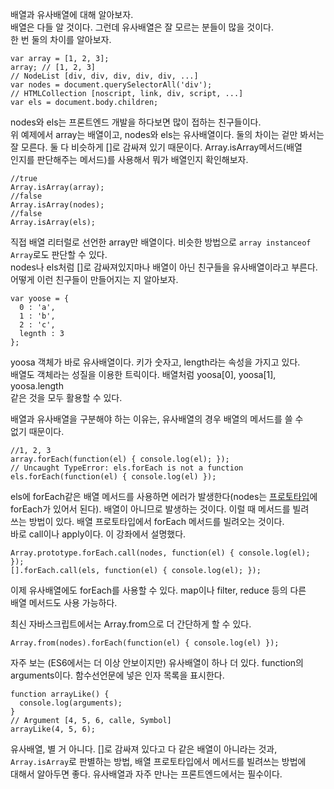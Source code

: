 배열과 유사배열에 대해 알아보자.   
배열은 다들 알 것이다. 그런데 유사배열은 잘 모르는 분들이 많을 것이다.   
한 번 둘의 차이를 알아보자.   
```
var array = [1, 2, 3];
array; // [1, 2, 3]
// NodeList [div, div, div, div, div, ...]
var nodes = document.querySelectorAll('div'); 
// HTMLCollection [noscript, link, div, script, ...]
var els = document.body.children; 
```
nodes와 els는 프론트엔드 개발을 하다보면 많이 접하는 친구들이다.   
위 예제에서 array는 배열이고, nodes와 els는 유사배열이다. 둘의 차이는 겉만 봐서는  
잘 모른다. 둘 다 비슷하게 []로 감싸져 있기 때문이다. Array.isArray메서드(배열  
인지를 판단해주는 메서드)를 사용해서 뭐가 배열인지 확인해보자.    
```
//true
Array.isArray(array); 
//false
Array.isArray(nodes);
//false
Array.isArray(els);
```
직접 배열 리터럴로 선언한 array만 배열이다. 비슷한 방법으로 `array instanceof  
Array`로도 판단할 수 있다.   
nodes나 els처럼 []로 감싸져있지마나 배열이 아닌 친구들을 유사배열이라고 부른다.   
어떻게 이런 친구들이 만들어지는 지 알아보자.   
```
var yoose = {
  0 : 'a',
  1 : 'b', 
  2 : 'c',
  legnth : 3
};
```
yoosa 객체가 바로 유사배열이다. 키가 숫자고, length라는 속성을 가지고 있다.   
배열도 객체라는 성질을 이용한 트릭이다. 배열처럼 yoosa[0], yoosa[1], yoosa.length  
같은 것을 모두 활용할 수 있다.   
  
배열과 유사배열을 구분해야 하는 이유는, 유사배열의 경우 배열의 메서드를 쓸 수  
없기 때문이다.   
```
//1, 2, 3
array.forEach(function(el) { console.log(el); });
// Uncaught TypeError: els.forEach is not a function
els.forEach(function(el) { console.log(el) });
```
els에 forEach같은 배열 메서드를 사용하면 에러가 발생한다(nodes는 [프로토타입](https://github.com/yunkangmin/spring-boot/blob/main/javascript/%ED%94%84%EB%A1%9C%ED%86%A0%ED%83%80%EC%9E%85(prototype)%20%EC%9D%B4%ED%95%B4.md)에   
forEach가 있어서 된다). 배열이 아니므로 발생하는 것이다. 이럴 때 메서드를 빌려  
쓰는 방법이 있다. 배열 프로토타입에서 forEach 메서드를 빌려오는 것이다.   
바로 call이나 apply이다. 이 강좌에서 설명했다.   
```
Array.prototype.forEach.call(nodes, function(el) { console.log(el); });
[].forEach.call(els, function(el) { console.log(el); });
```
이제 유사배열에도 forEach를 사용할 수 있다. map이나 filter, reduce 등의 다른  
배열 메서드도 사용 가능하다.  
  
최신 자바스크립트에서는 Array.from으로 더 간단하게 할 수 있다.   
```
Array.from(nodes).forEach(function(el) { console.log(el) });
```
자주 보는 (ES6에서는 더 이상 안보이지만) 유사배열이 하나 더 있다. function의   
arguments이다. 함수선언문에 넣은 인자 목록을 표시한다.   
```
function arrayLike() {
  console.log(arguments);
}
// Argument [4, 5, 6, calle, Symbol]
arrayLike(4, 5, 6);
```
유사배열, 별 거 아니다. []로 감싸져 있다고 다 같은 배열이 아니라는 것과,  
`Array.isArray`로 판별하는 방법, 배열 프로토타입에서 메서드를 빌려쓰는 방법에  
대해서 알아두면 좋다. 유사배열과 자주 만나는 프론트엔드에서는 필수이다.


































